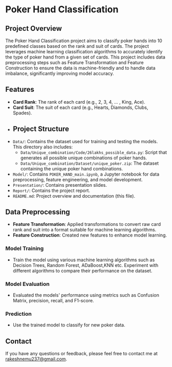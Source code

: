 # Poker Hand Classification

## Project Overview
The Poker Hand Classification project aims to classify poker hands into 10 predefined classes based on the rank and suit of cards. The project leverages machine learning classification algorithms to accurately identify the type of poker hand from a given set of cards. This project includes data preprocessing steps such as Feature Transformation and Feature Construction to ensure the data is machine-friendly and to handle data imbalance, significantly improving model accuracy.

## Features
- **Card Rank**: The rank of each card (e.g., 2, 3, 4, ... , King, Ace).
- **Card Suit**: The suit of each card (e.g., Hearts, Diamonds, Clubs, Spades).
- ## Project Structure
- `Data/`: Contains the dataset used for training and testing the models. This directory also includes:
  - `Data/Unique_combination/Code/26lakhs_possible_data.py`: Script that generates all possible unique combinations of poker hands.
  - `Data/Unique_combination/Dataset/unique_poker.zip`: The dataset containing the unique poker hand combinations.
- `Model/`: Contains `POKER_HAND_main.ipynb`, a Jupyter notebook for data preprocessing, feature engineering, and model development.
- `Presentation/`: Contains presentation slides.
- `Report/`: Contains the project report.
- `README.md`: Project overview and documentation (this file).

## Data Preprocessing
- **Feature Transformation**: Applied transformations to convert raw card rank and suit into a format suitable for machine learning algorithms.
- **Feature Construction**: Created new features to enhance model learning.


### Model Training
- Train the  model using various machine learning algorithms such as Decision Trees, Random Forest, ADaBoost,KNN etc. Experiment with different algorithms to compare their performance on the dataset.

### Model Evaluation
- Evaluated the models' performance using metrics such as Confusion Matrix, precision, recall, and F1-score. 

### Prediction
- Use the trained model to classify for new poker data.

## Contact

If you have any questions or feedback, please feel free to contact me at rakeshnemu237@gmail.com.
